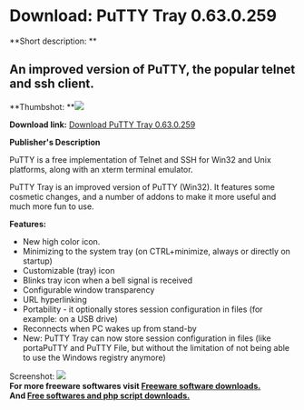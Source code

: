 # Download: PuTTY Tray 0.63.0.259

**Short description: **

## An improved version of PuTTY, the popular telnet and ssh client.

  
**Thumbshot: **![](http://www.freewarefiles.com/screenshot/puttytray_md.jpg)   
  
**Download link:** [Download PuTTY Tray 0.63.0.259](http://freesoftwares.boysofts.com/PuTTY-Tray-R_program_34529.html)  
  

**Publisher's Description**  
  

PuTTY is a free implementation of Telnet and SSH for Win32 and Unix platforms,
along with an xterm terminal emulator.

PuTTY Tray is an improved version of PuTTY (Win32). It features some cosmetic
changes, and a number of addons to make it more useful and much more fun to
use.

**Features:**

  * New high color icon. 
  * Minimizing to the system tray (on CTRL+minimize, always or directly on startup) 
  * Customizable (tray) icon 
  * Blinks tray icon when a bell signal is received 
  * Configurable window transparency 
  * URL hyperlinking 
  * Portability - it optionally stores session configuration in files (for example: on a USB drive) 
  * Reconnects when PC wakes up from stand-by 
  * New: PuTTY Tray can now store session configuration in files (like portaPuTTY and PuTTY File, but without the limitation of not being able to use the Windows registry anymore) 

  
  
Screenshot: ![](http://www.freewarefiles.com/screenshot/puttytray.jpg)  
**For more freeware softwares visit [Freeware software downloads.](http://freesoftwares.boysofts.com/)**   
**And [Free softwares and php script downloads.](http://www.boysofts.com/)**

